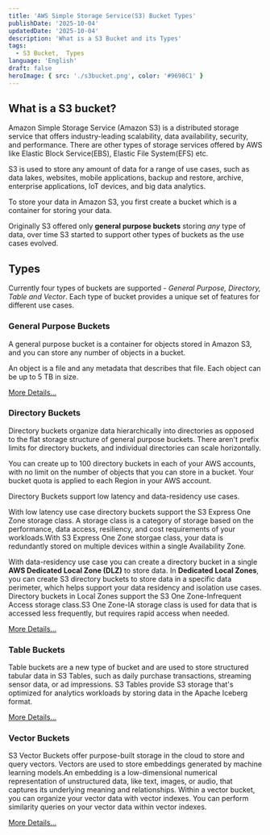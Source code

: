 ```yaml
---
title: 'AWS Simple Storage Service(S3) Bucket Types'
publishDate: '2025-10-04'
updatedDate: '2025-10-04'
description: 'What is a S3 Bucket and its Types'
tags:
  - S3 Bucket,  Types
language: 'English'
draft: false
heroImage: { src: './s3bucket.png', color: '#9698C1' }
---
```

## What is a S3 bucket?

Amazon Simple Storage Service (Amazon S3) is a distributed storage service that offers industry-leading
scalability, data availability, security, and performance. There are other types of storage services offered by AWS
like Elastic Block Service(EBS), Elastic File System(EFS) etc.

S3 is used to store any amount of data for a range of use cases, such as data lakes, websites, mobile
applications, backup and restore, archive, enterprise applications, IoT devices, and big data analytics.

To store your data in Amazon S3, you first create a bucket which is a container for storing your data.

Originally S3 offered only **general purpose buckets** storing _any_ type of data, over time S3 started to support
other types of buckets as the use cases evolved.

## Types

Currently four types of buckets are supported - _General Purpose, Directory, Table and Vector_.
Each type of bucket provides a unique set of features for different use cases.

### General Purpose  Buckets
A general purpose bucket is a container for objects stored in Amazon S3,
and you can store any number of objects in a bucket.

An object is a file and any metadata that describes that file. Each object can be up to 5 TB in size.

[More Details...](https://docs.aws.amazon.com/AmazonS3/latest/userguide/creating-buckets-s3.html)

### Directory  Buckets

Directory buckets organize data hierarchically into directories as opposed to the
flat storage structure of general purpose buckets.
There aren't prefix limits for directory buckets, and individual directories can scale horizontally.

You can create up to 100 directory buckets in each of your AWS accounts, with no limit on the number of
objects that you can store in a bucket. Your bucket quota is applied to each Region in your AWS account.

Directory Buckets support low latency and data-residency use cases.

With low latency use case directory buckets support the S3 Express One Zone storage class. 
A storage class is a category of storage based on the performance, data access, resiliency, 
and cost requirements of your workloads.With S3 Express 
One Zone storgae class, your data is redundantly stored on multiple devices within a single Availability Zone.

With data-residency use case you can create a directory bucket in a single **AWS Dedicated Local Zone (DLZ)** to store data. In **Dedicated Local Zones**, you can create S3 directory buckets to store data in a specific data perimeter, which helps support your data residency and isolation use cases. Directory buckets in Local Zones support the S3 One Zone-Infrequent Access storage class.S3 One Zone-IA storage class is used for data that is accessed less frequently, but requires rapid access when needed.

[More Details...](https://docs.aws.amazon.com/AmazonS3/latest/userguide/creating-buckets-s3.html)

### Table Buckets
Table buckets are a new type of bucket and are used to store structured tabular data in S3 Tables, such as daily purchase transactions, streaming sensor data, or ad impressions. S3 Tables provide S3 storage that's optimized for analytics workloads by storing data in the Apache Iceberg format.

[More Details...](https://docs.aws.amazon.com/AmazonS3/latest/userguide/s3-tables.html)

### Vector Buckets
S3 Vector Buckets offer purpose-built storage in the cloud to store and query vectors. Vectors are used to store embeddings generated by machine learning models.An embedding is a low-dimensional numerical representation of unstructured data, like text, images, or audio, that captures its underlying meaning and relationships. Within a vector bucket, you can organize your vector data with vector indexes. You can perform similarity queries on your vector data within vector indexes.

[More Details...](https://docs.aws.amazon.com/AmazonS3/latest/userguide/s3-vectors.html)